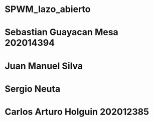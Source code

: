 # SPWM_lazo_abierto
# Sebastian Guayacan Mesa 202014394
# Juan Manuel Silva
# Sergio Neuta
# Carlos Arturo Holguin 202012385